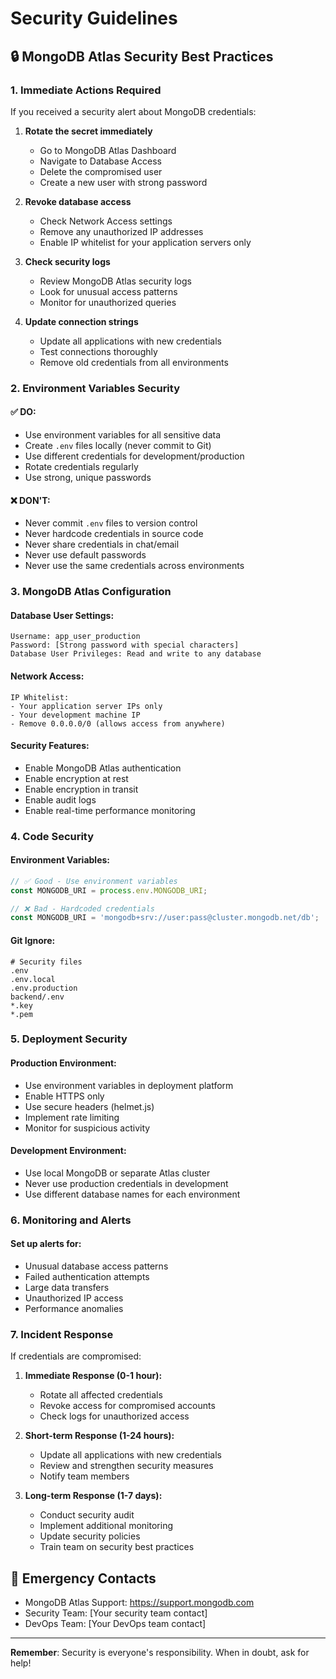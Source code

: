 # Security Guidelines

## 🔒 MongoDB Atlas Security Best Practices

### 1. **Immediate Actions Required**
If you received a security alert about MongoDB credentials:

1. **Rotate the secret immediately**
   - Go to MongoDB Atlas Dashboard
   - Navigate to Database Access
   - Delete the compromised user
   - Create a new user with strong password

2. **Revoke database access**
   - Check Network Access settings
   - Remove any unauthorized IP addresses
   - Enable IP whitelist for your application servers only

3. **Check security logs**
   - Review MongoDB Atlas security logs
   - Look for unusual access patterns
   - Monitor for unauthorized queries

4. **Update connection strings**
   - Update all applications with new credentials
   - Test connections thoroughly
   - Remove old credentials from all environments

### 2. **Environment Variables Security**

#### ✅ **DO:**
- Use environment variables for all sensitive data
- Create `.env` files locally (never commit to Git)
- Use different credentials for development/production
- Rotate credentials regularly
- Use strong, unique passwords

#### ❌ **DON'T:**
- Never commit `.env` files to version control
- Never hardcode credentials in source code
- Never share credentials in chat/email
- Never use default passwords
- Never use the same credentials across environments

### 3. **MongoDB Atlas Configuration**

#### **Database User Settings:**
```
Username: app_user_production
Password: [Strong password with special characters]
Database User Privileges: Read and write to any database
```

#### **Network Access:**
```
IP Whitelist: 
- Your application server IPs only
- Your development machine IP
- Remove 0.0.0.0/0 (allows access from anywhere)
```

#### **Security Features:**
- Enable MongoDB Atlas authentication
- Enable encryption at rest
- Enable encryption in transit
- Enable audit logs
- Enable real-time performance monitoring

### 4. **Code Security**

#### **Environment Variables:**
```javascript
// ✅ Good - Use environment variables
const MONGODB_URI = process.env.MONGODB_URI;

// ❌ Bad - Hardcoded credentials
const MONGODB_URI = 'mongodb+srv://user:pass@cluster.mongodb.net/db';
```

#### **Git Ignore:**
```gitignore
# Security files
.env
.env.local
.env.production
backend/.env
*.key
*.pem
```

### 5. **Deployment Security**

#### **Production Environment:**
- Use environment variables in deployment platform
- Enable HTTPS only
- Use secure headers (helmet.js)
- Implement rate limiting
- Monitor for suspicious activity

#### **Development Environment:**
- Use local MongoDB or separate Atlas cluster
- Never use production credentials in development
- Use different database names for each environment

### 6. **Monitoring and Alerts**

#### **Set up alerts for:**
- Unusual database access patterns
- Failed authentication attempts
- Large data transfers
- Unauthorized IP access
- Performance anomalies

### 7. **Incident Response**

If credentials are compromised:

1. **Immediate Response (0-1 hour):**
   - Rotate all affected credentials
   - Revoke access for compromised accounts
   - Check logs for unauthorized access

2. **Short-term Response (1-24 hours):**
   - Update all applications with new credentials
   - Review and strengthen security measures
   - Notify team members

3. **Long-term Response (1-7 days):**
   - Conduct security audit
   - Implement additional monitoring
   - Update security policies
   - Train team on security best practices

## 🚨 Emergency Contacts

- MongoDB Atlas Support: https://support.mongodb.com
- Security Team: [Your security team contact]
- DevOps Team: [Your DevOps team contact]

---

**Remember**: Security is everyone's responsibility. When in doubt, ask for help!
